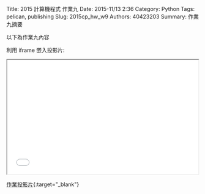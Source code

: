 Title: 2015 計算機程式 作業九
Date: 2015-11/13 2:36
Category: Python
Tags: pelican, publishing
Slug: 2015cp_hw_w9
Authors: 40423203
Summary: 作業九摘要

以下為作業九內容

利用 iframe 嵌入投影片:

<iframe src="40423203_cp_w9_p.html" width="500" height="300"></iframe>

[作業投影片](40423203_cp_w9_p.html){:target="_blank"}